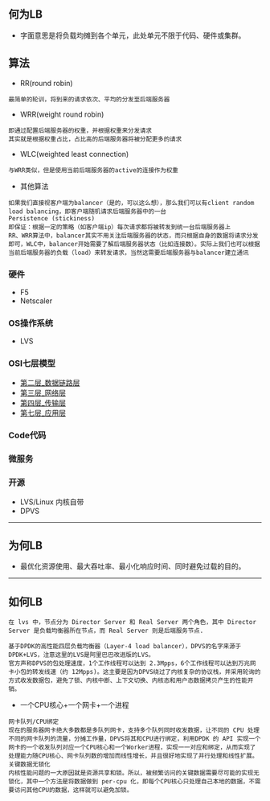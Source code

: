 ## 何为LB
* 字面意思是将负载均摊到各个单元，此处单元不限于代码、硬件或集群。

## 算法

* RR(round robin)
```
最简单的轮训，将到来的请求依次、平均的分发至后端服务器
```
* WRR(weight round robin)
```
即通过配置后端服务器的权重，并根据权重来分发请求
其实就是根据权重占比，占比高的后端服务器将被分配更多的请求
```
* WLC(weighted least connection)
```
与WRR类似，但是使用当前后端服务器的active的连接作为权重
```
* 其他算法
```
如果我们直接视客户端为balancer（是的，可以这么想），那么我们可以有client random load balancing，即客户端随机请求后端服务器中的一台
Persistence (stickiness)
即保证：根据一定的策略（如客户端ip）每次请求都将被转发到统一台后端服务器上
RR、WRR算法中，balancer其实不用关注后端服务器的状态，而只根据自身的数据将请求分发即可，WLC中，balancer开始需要了解后端服务器状态（比如连接数）。实际上我们也可以根据当前后端服务器的负载（load）来转发请求，当然这需要后端服务器与balancer建立通讯
```

### 硬件
* F5
* Netscaler
### OS操作系统
* LVS

### OSI七层模型
* [第二层_数据链路层](.)
* [第三层_网络层](.)
* [第四层_传输层](.)
* [第七层_应用层](.)
### Code代码
### 微服务
### 开源
* LVS/Linux 内核自带
* DPVS

---
## 为何LB
* 最优化资源使用、最大吞吐率、最小化响应时间、同时避免过载的目的。

---
## 如何LB
```
在 lvs 中，节点分为 Director Server 和 Real Server 两个角色，其中 Director Server 是负载均衡器所在节点，而 Real Server 则是后端服务节点.
```
```
基于DPDK的高性能四层负载均衡器（Layer-4 load balancer），DPVS的名字来源于DPDK+LVS，注意这里的LVS是阿里巴巴改进版的LVS。
官方声称DPVS的包处理速度，1个工作线程可以达到 2.3Mpps，6个工作线程可以达到万兆网卡小包的转发线速（约 12Mpps)。这主要是因为DPVS绕过了内核复杂的协议栈，并采用轮询的方式收发数据包，避免了锁、内核中断、上下文切换、内核态和用户态数据拷贝产生的性能开销。
```
* 一个CPU核心+一个网卡+一个进程
```
网卡队列/CPU绑定
现在的服务器网卡绝大多数都是多队列网卡，支持多个队列同时收发数据，让不同的 CPU 处理不同的网卡队列的流量，分摊工作量，DPVS将其和CPU进行绑定，利用DPDK 的 API 实现一个网卡的一个收发队列对应一个CPU核心和一个Worker进程，实现一一对应和绑定，从而实现了处理能力随CPU核心、网卡队列数的增加而线性增长，并且很好地实现了并行处理和线性扩展。
关键数据无锁化
内核性能问题的一大原因就是资源共享和锁。所以，被频繁访问的关键数据需要尽可能的实现无锁化，其中一个方法是将数据做到 per-cpu 化，即每个CPU核心只处理自己本地的数据，不需要访问其他CPU的数据，这样就可以避免加锁。
```

